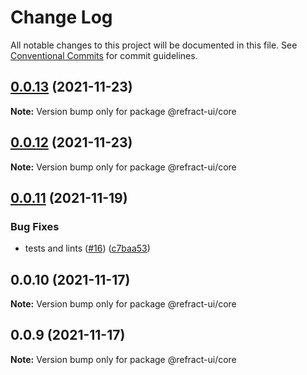# Change Log

All notable changes to this project will be documented in this file.
See [Conventional Commits](https://conventionalcommits.org) for commit guidelines.

## [0.0.13](https://github.com/refract-ui/refract/compare/@refract-ui/core@0.0.12...@refract-ui/core@0.0.13) (2021-11-23)

**Note:** Version bump only for package @refract-ui/core





## [0.0.12](https://github.com/refract-ui/refract/compare/@refract-ui/core@0.0.11...@refract-ui/core@0.0.12) (2021-11-23)

**Note:** Version bump only for package @refract-ui/core





## [0.0.11](https://github.com/refract-ui/refract/compare/@refract-ui/core@0.0.10...@refract-ui/core@0.0.11) (2021-11-19)


### Bug Fixes

* tests and lints ([#16](https://github.com/refract-ui/refract/issues/16)) ([c7baa53](https://github.com/refract-ui/refract/commit/c7baa53a09d3fed6f08c3cd887c9f8f828d05036))





## 0.0.10 (2021-11-17)

**Note:** Version bump only for package @refract-ui/core





## 0.0.9 (2021-11-17)

**Note:** Version bump only for package @refract-ui/core
